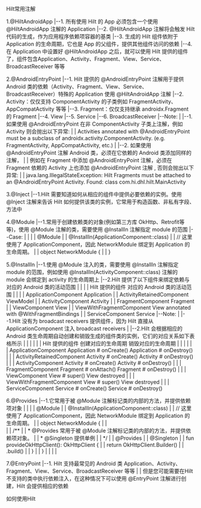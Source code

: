 Hilt常用注解

1.@HiltAndroidApp
 |--1. 所有使用 Hilt 的 App 必须包含一个使用 @HiltAndroidApp 注解的 Application
 |--2. @HiltAndroidApp 注解将会触发 Hilt 代码的生成，作为应用程序依赖项容器的基类
 |--3. 生成的 Hilt 组件依附于 Application 的生命周期，它也是 App 的父组件，提供其他组件访问的依赖
 |--4. 在 Application 中设置好 @HiltAndroidApp 之后，就可以使用 Hilt 提供的组件了，组件包含Application、Activity、Fragment、View、Service、BroadcastReceiver 等等
 
2.@AndroidEntryPoint
 |--1. Hilt 提供的 @AndroidEntryPoint 注解用于提供 Android 类的依赖（Activity、Fragment、View、Service、BroadcastReceiver）特殊的 Application 使用 @HiltAndroidApp 注解
 |--2. Activity：仅仅支持 ComponentActivity 的子类例如 FragmentActivity、AppCompatActivity 等等
 |--3. Fragment：仅仅支持继承 androidx.Fragment 的 Fragment
 |--4. View
 |--5. Service
 |--6. BroadcastReceiver
 |--Note: 
 |   |--1. 如果使用 @AndroidEntryPoint 在非 ComponentActivity 子类上注解，例如 Activity 则会抛出以下异常: 
 |   |     Activities annotated with @AndroidEntryPoint must be a subclass of androidx.activity.ComponentActivity. (e.g. FragmentActivity, AppCompatActivity, etc.)
 |   |--2. 如果使用 @AndroidEntryPoint 注解 Android 类，必须在它依赖的 Android 类添加同样的注解，
 |   |     例如在 Fragment 中添加 @AndroidEntryPoint 注解，必须在 Fragment 依赖的 Activity 上也添加 @AndroidEntryPoint 注解 , 否则会抛出以下异常:
 |   |     java.lang.IllegalStateException: Hilt Fragments must be attached to an @AndroidEntryPoint Activity. Found: class com.hi.dhl.hilt.MainActivity

3.@Inject
 |--1.Hilt 需要知道如何从相应的组件中提供必要依赖的实例。使用 @Inject 注解来告诉 Hilt 如何提供该类的实例，它常用于构造函数、非私有字段、方法中

4.@Module
 |--1.常用于创建依赖类的对象(例如第三方库 OkHttp、Retrofit等等)，使用 @Module 注解的类，需要使用 @InstallIn 注解指定 module 的范围
 |--Case:
 |   | 
 |   |  @Module
 |   |  @InstallIn(ApplicationComponent::class)
 |   |  // 这里使用了 ApplicationComponent，因此 NetworkModule 绑定到 Application 的生命周期。
 |   |  object NetworkModule {
 |   |  }

5.@InstallIn
|--1.使用 @Module 注入的类，需要使用 @InstallIn 注解指定 module 的范围，例如使用 @InstallIn(ActivityComponent::class) 注解的 module 会绑定到 activity 的生命周期上
|--2.Hilt 提供了以下组件来绑定依赖与 对应的 Android 类的活动范围
|   |
|   |  Hilt 提供的组件               对应的 Android 类的活动范围
|   |
|   |  ApplicationComponent	        Application
|   |  ActivityRetainedComponent	ViewModel
|   |  ActivityComponent	        Activity
|   |  FragmentComponent	        Fragment
|   |  ViewComponent	            View
|   |  ViewWithFragmentComponent	View annotated with @WithFragmentBindings
|   |  ServiceComponent	            Service
|--Note: 
|   |--1.Hilt 没有为 broadcast receivers 提供组件，因为 Hilt 直接从 ApplicationComponent 注入 broadcast receivers
|   |--2.Hilt 会根据相应的 Android 类生命周期自动创建和销毁生成的组件类的实例，它们的对应关系如下表格所示
|   |   | 
|   |   | Hilt 提供的组件            创建对应的生命周期            销毁对应的生命周期
|   |   | 
|   |   | ApplicationComponent      Application # onCreate()    Application # onDestroy()
|   |   | ActivityRetainedComponent	Activity # onCreate()	    Activity # onDestroy()
|   |   | ActivityComponent	        Activity # onCreate()	    Activity # onDestroy()
|   |   | FragmentComponent	        Fragment # onAttach()	    Fragment # onDestroy()
|   |   | ViewComponent	            View # super()	            View destroyed
|   |   | ViewWithFragmentComponent	View # super()	            View destroyed
|   |   | ServiceComponent	        Service # onCreate()	    Service # onDestroy()

6.@Provides
|--1.它常用于被 @Module 注解标记类的内部的方法，并提供依赖项对象
|   |
|   |  @Module
|   |  @InstallIn(ApplicationComponent::class)
|   |  // 这里使用了 ApplicationComponent，因此 NetworkModule 绑定到 Application 的生命周期。
|   |  object NetworkModule {
|   |  
|   |      /**
|   |       * @Provides 常用于被 @Module 注解标记类的内部的方法，并提供依赖项对象。
|   |       * @Singleton 提供单例
|   |       */
|   |      @Provides
|   |      @Singleton
|   |      fun provideOkHttpClient(): OkHttpClient {
|   |          return OkHttpClient.Builder()
|   |              .build()
|   |      }
|   |  }
|   |
|   |

7.@EntryPoint
|--1. Hilt 支持最常见的 Android 类 Application、Activity、Fragment、View、Service、BroadcastReceiver 等等
|   | 但是您可能需要在Hilt 不支持的类中执行依赖注入，在这种情况下可以使用 @EntryPoint 注解进行创建，Hilt 会提供相应的依赖


如何使用Hilt


